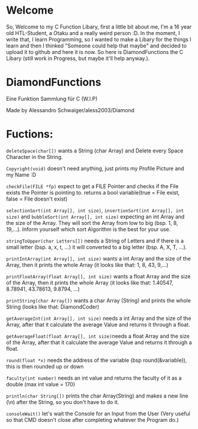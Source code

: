 # Welcome

So, Welcome to my C Function Libary, first a little bit about me, I'm a 16 year old HTL-Student, a Otaku and a really weird person :D. 
In the moment, I write that, I learn Programming, so I wanted to make a Libary for the things I learn and then I thinked "Someone could help that maybe" and decided to upload it to github and here it is now.
So here is DiamondFunctions the C Libary (still work in Progress, but maybe it'll help anyway.).


# DiamondFunctions
Eine Funktion Sammlung für C (W.I.P)

Made by Alessandro Schwaiger/aless2003/Diamond
# Fuctions:
`deleteSpace(char[])` wants a String (char Array) and Delete every Space Character in the String.

`Copyright(void)` doesn't need anything, just prints my Profile Picture and my Name :D

`checkFile(FILE *fp)` expect to get a FILE Pointer and checks if the File exists the Pointer is pointing to. returns a bool variable(true = File exist, false = File doesn't exist)

`selectionSort(int Array[], int size)`, `insertionSort(int Array[], int size)` and `bubbleSort(int Array[], int size)` expecting an int Array and the size of the Array. They will sort the Array from low to big (bsp. 1, 8, 19,...). Inform yourself which sort Algorithm is the best for your use.

`stringToUpper(char Letters[])` needs a String of Letters and if there is a small letter (bsp. a, x, t, ...) it will converted to a big letter (bsp. A, X, T, ...).

`printIntArray(int Array[], int size)` wants a int Array and the size of the Array, then it prints the whole Array (it looks like that: 1, 8, 43, 9,...)

`printFloatArray(float Array[], int size)` wants a float Array and the size of the Array, then it prints the whole Array (it looks like that: 1.40547, 8.78941, 43.78613, 9.8794, ...)

`printString(char Array[])` wants a char Array (String) and prints the whole String (looks like that: DiamondCoder)

`getAverageInt(int Array[], int size)` needs a int Array and the size of the Array, after that it calculate the average Value and returns it through a float.

`getAverageFloat(float Array[], int size)`needs a float Array and the size of the Array, after that it calculate the average Value and returns it through a float.

`round(float *x)` needs the address of the variable (bsp round(&variable)), this is then rounded up or down

`faculty(int number)` needs an int value and returns the faculty of it as a double (max int value = 170)

`println(char String[])` prints the char Array(String) and makes a new line (\n) after the String, so you don't have to do it.

`consoleWait()` let's wait the Console for an Input from the User (Very useful so that CMD doesn't close after completing whatever the Program do.)